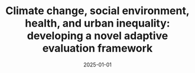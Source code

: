 ---
title: "Climate change, social environment, health, and urban inequality: developing a novel adaptive evaluation framework"
collection: publications
category: manuscripts
date: 2025-01-01
citation: 'Jia, N., Li, Y., Jiang, Z., Su, R., ***Lan, X., ***Zhang, K., ... & Chen, R. (2025). Climate change, social environment, health, and urban inequality: developing a novel adaptive evaluation framework. *Sustainable Cities and Society*, 106443.'
paperurl: 'https://www.sciencedirect.com/science/article/abs/pii/S2210670725003191'
---